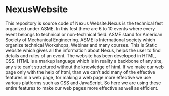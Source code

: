# NexusWebsite
This repository is source code of Nexus Website.Nexus is the technical fest organized under ASME. In this fest there are 6 to 10 events where every event belongs to technical or non-technical field. ASME stand for American Society of Mechanical Engineering. ASME is International society which organize technical Workshops, Webinar and many courses. 
This is Static website which gives all the information about Nexus, helps the user to find details and rules of an event. The website has been developed in HTML, CSS. HTML is a markup language which is in reality a backbone of any site, any site can’t structured without the knowledge of html. If we make our web page only with the help of html, than we can’t add many of the effective features in a web page, for making a web page more effective we use various platforms such as CSS and JavaScript. So here we are using these entire features to make our web pages more effective as well as efficient.

